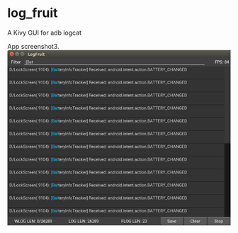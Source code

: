 # log_fruit
A Kivy GUI for adb logcat

App screenshot3.          
![ScreenShot](https://raw.githubusercontent.com/Bakterija/log_fruit/master/doc/app_screenshot0.png)
